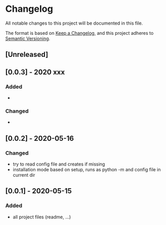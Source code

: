 # Changelog
All notable changes to this project will be documented in this file.

The format is based on [Keep a Changelog](https://keepachangelog.com/en/1.0.0/), and this project adheres to [Semantic Versioning](https://semver.org/spec/v2.0.0.html).

## [Unreleased]

## [0.0.3] - 2020 xxx

### Added

- 

### Changed

- 

## [0.0.2] - 2020-05-16

### Changed

- try to read config file and creates if missing
- installation mode based on setup, runs as python -m and config file in current dir

## [0.0.1] - 2020-05-15

### Added
- all project files (readme, …)

